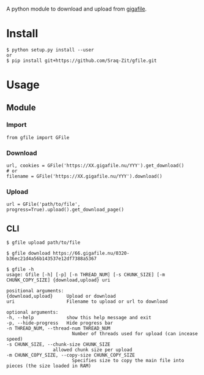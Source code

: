 A python module to download and upload from [gigafile](https://gigafile.nu/).

# Install

    $ python setup.py install --user
    or
    $ pip install git+https://github.com/Sraq-Zit/gfile.git

# Usage

## Module
### Import
    from gfile import GFile
### Download
    url, cookies = GFile('https://XX.gigafile.nu/YYY').get_download()
    # or
    filename = GFile('https://XX.gigafile.nu/YYY').download()
### Upload
    url = GFile('path/to/file', progress=True).upload().get_download_page()

## CLI

    $ gfile upload path/to/file

    $ gfile download https://66.gigafile.nu/0320-b36ec21d4a56b143537e12df7388a5367

    $ gfile -h
    usage: Gfile [-h] [-p] [-n THREAD_NUM] [-s CHUNK_SIZE] [-m CHUNK_COPY_SIZE] {download,upload} uri

    positional arguments:
    {download,upload}     Upload or download
    uri                   Filename to upload or url to download

    optional arguments:
    -h, --help            show this help message and exit
    -p, --hide-progress   Hide progress bar
    -n THREAD_NUM, --thread-num THREAD_NUM
                            Number of threads used for upload (can incease speed)
    -s CHUNK_SIZE, --chunk-size CHUNK_SIZE
                     allowed chunk size per upload
    -m CHUNK_COPY_SIZE, --copy-size CHUNK_COPY_SIZE
                            Specifies size to copy the main file into pieces (the size loaded in RAM)

